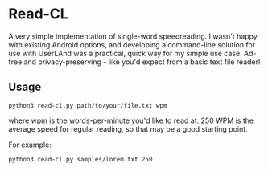 # Read-CL

A very simple implementation of single-word speedreading. I wasn't happy with existing Android options, and developing a command-line solution for use with UserLAnd was a practical, quick way for my simple use case. Ad-free and privacy-preserving - like you'd expect from a basic text file reader!

## Usage

```
python3 read-cl.py path/to/your/file.txt wpm
```

where wpm is the words-per-minute you'd like to read at. 250 WPM is the average speed for regular reading, so that may be a good starting point.

For example:
```
python3 read-cl.py samples/lorem.txt 250
```

